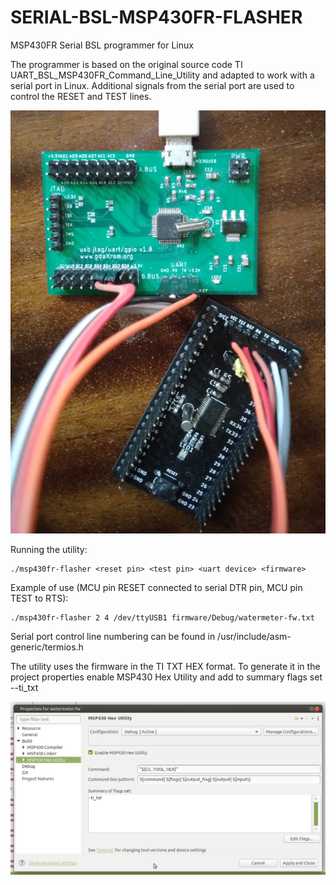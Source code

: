 # SERIAL-BSL-MSP430FR-FLASHER
MSP430FR Serial BSL programmer for Linux

The programmer is based on the original source code TI UART_BSL_MSP430FR_Command_Line_Utility and adapted 
to work with a serial port in Linux. Additional signals from the serial port are used to control the RESET and TEST lines.

<img src="pics/boards.jpg" width="600" />

Running the utility:

```
./msp430fr-flasher <reset pin> <test pin> <uart device> <firmware>
```

Example of use (MCU pin RESET connected to serial DTR pin, MCU pin TEST to RTS):

```
./msp430fr-flasher 2 4 /dev/ttyUSB1 firmware/Debug/watermeter-fw.txt
```

Serial port control line numbering can be found in /usr/include/asm-generic/termios.h

The utility uses the firmware in the TI TXT HEX format. To generate it in the project properties enable MSP430 Hex Utility and add to summary flags set --ti_txt

<img src="pics/properties.png" width="600" />

